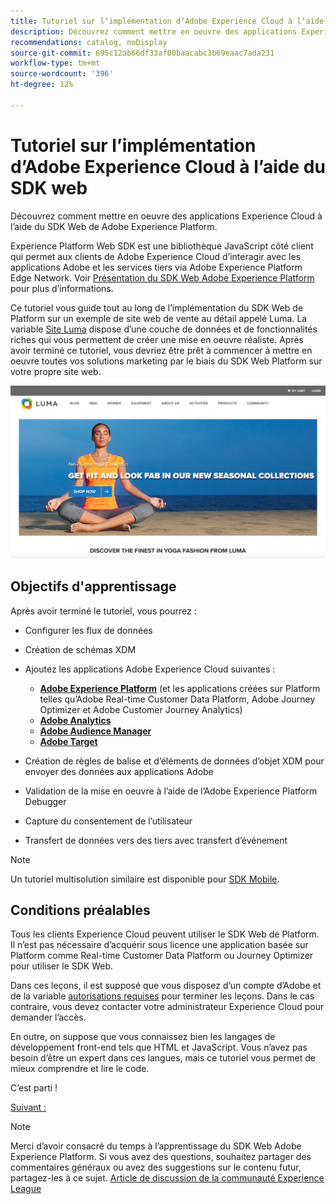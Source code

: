 ```yaml
---
title: Tutoriel sur lʼimplémentation dʼAdobe Experience Cloud à lʼaide du SDK web
description: Découvrez comment mettre en oeuvre des applications Experience Cloud à l’aide du SDK Web de Adobe Experience Platform.
recommendations: catalog, noDisplay
source-git-commit: 695c12ab66df33af00baacabc3b69eaac7ada231
workflow-type: tm+mt
source-wordcount: '396'
ht-degree: 12%

---
```


# Tutoriel sur lʼimplémentation dʼAdobe Experience Cloud à lʼaide du SDK web

Découvrez comment mettre en oeuvre des applications Experience Cloud à l’aide du SDK Web de Adobe Experience Platform.

Experience Platform Web SDK est une bibliothèque JavaScript côté client qui permet aux clients de Adobe Experience Cloud d’interagir avec les applications Adobe et les services tiers via Adobe Experience Platform Edge Network. Voir [Présentation du SDK Web Adobe Experience Platform](https://experienceleague.adobe.com/docs/experience-platform/edge/home.html?lang=fr) pour plus d’informations.

Ce tutoriel vous guide tout au long de l’implémentation du SDK Web de Platform sur un exemple de site web de vente au détail appelé Luma. La variable [Site Luma](https://luma.enablementadobe.com/content/luma/us/en.html) dispose d’une couche de données et de fonctionnalités riches qui vous permettent de créer une mise en oeuvre réaliste. Après avoir terminé ce tutoriel, vous devriez être prêt à commencer à mettre en oeuvre toutes vos solutions marketing par le biais du SDK Web Platform sur votre propre site web.

[![Site web Luma](assets/old-overview-luma.png)](https://luma.enablementadobe.com/content/luma/us/en.html)


## Objectifs d&#39;apprentissage

Après avoir terminé le tutoriel, vous pourrez :

* Configurer les flux de données

* Création de schémas XDM

* Ajoutez les applications Adobe Experience Cloud suivantes :
   * **[Adobe Experience Platform](setup-experience-platform.md)** (et les applications créées sur Platform telles qu’Adobe Real-time Customer Data Platform, Adobe Journey Optimizer et Adobe Customer Journey Analytics)
   * **[Adobe Analytics](setup-analytics.md)**
   * **[Adobe Audience Manager](setup-audience-manager.md)**
   * **[Adobe Target](setup-target.md)**

* Création de règles de balise et d’éléments de données d’objet XDM pour envoyer des données aux applications Adobe

* Validation de la mise en oeuvre à l’aide de l’Adobe Experience Platform Debugger

* Capture du consentement de l’utilisateur

* Transfert de données vers des tiers avec transfert d’événement

>[!NOTE]
>
>Un tutoriel multisolution similaire est disponible pour [SDK Mobile](../tutorial-mobile-sdk/overview.md).

## Conditions préalables

Tous les clients Experience Cloud peuvent utiliser le SDK Web de Platform. Il n’est pas nécessaire d’acquérir sous licence une application basée sur Platform comme Real-time Customer Data Platform ou Journey Optimizer pour utiliser le SDK Web.

Dans ces leçons, il est supposé que vous disposez d’un compte d’Adobe et de la variable [autorisations requises](configure-permissions.md) pour terminer les leçons. Dans le cas contraire, vous devez contacter votre administrateur Experience Cloud pour demander l’accès.

En outre, on suppose que vous connaissez bien les langages de développement front-end tels que HTML et JavaScript. Vous n’avez pas besoin d’être un expert dans ces langues, mais ce tutoriel vous permet de mieux comprendre et lire le code.

C’est parti !

[Suivant : ](configure-permissions.md)

>[!NOTE]
>
>Merci d’avoir consacré du temps à l’apprentissage du SDK Web Adobe Experience Platform. Si vous avez des questions, souhaitez partager des commentaires généraux ou avez des suggestions sur le contenu futur, partagez-les à ce sujet. [Article de discussion de la communauté Experience League](https://experienceleaguecommunities.adobe.com/t5/adobe-experience-platform-launch/tutorial-discussion-implement-adobe-experience-cloud-with-web/td-p/444996)
